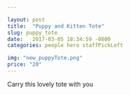 ```yaml
---

layout: post
title:  "Puppy and Kitten Tote"
slug: puppy_tote
date:   2017-03-05 18:34:59 -0800
categories: people hero staffPickLeft

img: "new_puppyTote.png"
price: "20"
---
```

Carry this lovely tote with you
